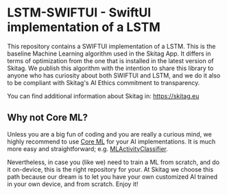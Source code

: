 # LSTM-SWIFTUI - SwiftUI implementation of a LSTM

This repository contains a SWIFTUI implementation of a LSTM. This is the baseline Machine Learning algorithm used in the Skitag App. It differs in terms of optimization from the one that is installed in the latest version of Skitag. We publish this algorithm with the intention to share this library to anyone who has curiosity about both SWIFTUI and LSTM, and we do it also to be compliant with Skitag's AI Ethics commitment to transparency. 

You can find additional information about Skitag in: https://skitag.eu

## Why not Core ML?
Unless you are a big fun of coding and you are really a curious mind, we highly recommend to use [Core ML](https://developer.apple.com/documentation/coreml) for your AI implementations. It is much more easy and straightforward; e.g. [MLActivityClassifier](https://developer.apple.com/documentation/createml/mlactivityclassifier). 

Nevertheless, in case you (like we) need to train a ML from scratch, and do it on-device, this is the right repository for your. At Skitag we choose this path because our dream is to let you have your own customized AI trained in your own device, and from scratch. Enjoy it!

